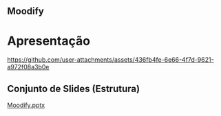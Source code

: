 ## Moodify

# Apresentação







https://github.com/user-attachments/assets/436fb4fe-6e66-4f7d-9621-a972f08a3b0e







## Conjunto de Slides (Estrutura)

[Moodify.pptx](https://github.com/user-attachments/files/19154219/Moodify.pptx)
